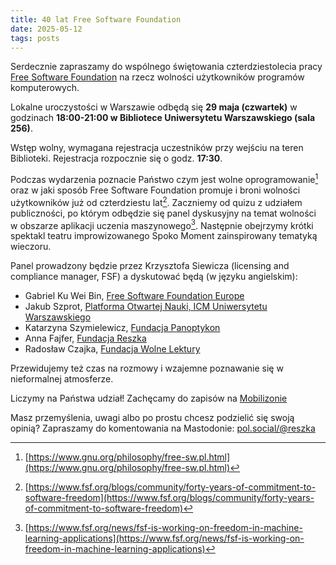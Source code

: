 ```yaml
---
title: 40 lat Free Software Foundation
date: 2025-05-12
tags: posts
---
```


Serdecznie zapraszamy do wspólnego świętowania czterdziestolecia pracy [Free Software Foundation](https://www.fsf.org/about/) na rzecz wolności użytkowników programów komputerowych.

Lokalne uroczystości w Warszawie odbędą się **29 maja (czwartek)** w godzinach **18:00-21:00 w Bibliotece Uniwersytetu Warszawskiego (sala 256)**.

Wstęp wolny, wymagana rejestracja uczestników przy wejściu na teren Biblioteki. Rejestracja rozpocznie się o godz. **17:30**.

Podczas wydarzenia poznacie Państwo czym jest wolne oprogramowanie[^fsw] oraz w jaki sposób Free Software Foundation promuje i broni wolności użytkowników już od czterdziestu lat[^40]. Zaczniemy od quizu z udziałem publiczności, po którym odbędzie się panel dyskusyjny na temat wolności w obszarze aplikacji uczenia maszynowego[^ml]. Następnie obejrzymy krótki spektakl teatru improwizowanego Spoko Moment zainspirowany tematyką wieczoru.

Panel prowadzony będzie przez Krzysztofa Siewicza (licensing and compliance manager, FSF) a dyskutować będą (w języku angielskim):
* Gabriel Ku Wei Bin, [Free Software Foundation Europe](https://fsfe.org/)
* Jakub Szprot, [Platforma Otwartej Nauki, ICM Uniwersytetu Warszawskiego](https://icm.edu.pl/otwarta-nauka/)
* Katarzyna Szymielewicz, [Fundacja Panoptykon](https://panoptykon.org/)
* Anna Fajfer, [Fundacja Reszka](https://www.reszka.org/)
* Radosław Czajka, [Fundacja Wolne Lektury](https://fundacja.wolnelektury.pl/)

Przewidujemy też czas na rozmowy i wzajemne poznawanie się w nieformalnej atmosferze.

Liczymy na Państwa udział! Zachęcamy do zapisów na [Mobilizonie](https://mobilizon.pl/events/d412e39c-ecf3-4ca6-a5b7-49b524b98ca3)

[^fsw]: [https://www.gnu.org/philosophy/free-sw.pl.html](https://www.gnu.org/philosophy/free-sw.pl.html)
[^40]: [https://www.fsf.org/blogs/community/forty-years-of-commitment-to-software-freedom](https://www.fsf.org/blogs/community/forty-years-of-commitment-to-software-freedom)
[^ml]: [https://www.fsf.org/news/fsf-is-working-on-freedom-in-machine-learning-applications](https://www.fsf.org/news/fsf-is-working-on-freedom-in-machine-learning-applications)

Masz przemyślenia, uwagi albo po prostu chcesz podzielić się swoją opinią? Zapraszamy do komentowania na Mastodonie: [pol.social/@reszka](https://pol.social/@reszka/114497260559021262)